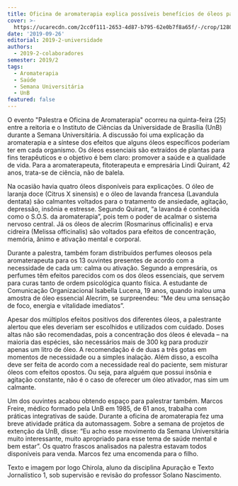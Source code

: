```yaml
---
title: Oficina de aromaterapia explica possíveis benefícios de óleos para a saúde
cover: >-
  https://ucarecdn.com/2cc0f111-2653-4d87-b795-62e0b7f8a65f/-/crop/1280x828/0,132/-/preview/-/enhance/24/-/sharp/4/
date: '2019-09-26'
editorial: 2019-2-universidade
authors:
  - 2019-2-colaboradores
semester: 2019/2
tags:
  - Aromaterapia
  - Saúde
  - Semana Universitária
  - UnB
featured: false
---
```

O evento "Palestra e Oficina de Aromaterapia" ocorreu na quinta-feira (25) entre a reitoria e o Instituto de Ciências da Universidade de Brasília (UnB) durante a Semana Universitária. A discussão foi uma explicação da aromaterapia e a síntese dos efeitos que alguns óleos específicos poderiam ter em cada organismo. Os óleos essenciais são extraídos de plantas para fins terapêuticos e o objetivo é bem claro: promover a saúde e a qualidade de vida. Para a aromaterapeuta, fitoterapeuta e empresária Lindi Quirant, 42 anos, trata-se de ciência, não de balela.

Na ocasião havia quatro óleos disponíveis para explicações. O óleo de laranja doce (Citrus X sinensis) e o óleo de lavanda francesa (Lavandula dentata) são calmantes voltados para o tratamento de ansiedade, agitação, depressão, insônia e estresse. Segundo Quirant, “a lavanda é conhecida como o S.O.S. da aromaterapia”, pois tem o poder de acalmar o sistema nervoso central. Já os óleos de alecrim (Rosmarinus officinalis) e erva cidreira (Melissa officinalis) são voltados para efeitos de concentração, memória, ânimo e ativação mental e corporal.

Durante a palestra, também foram distribuídos perfumes oleosos pela aromaterapeuta para os 13 ouvintes presentes de acordo com a necessidade de cada um: calma ou ativação. Segundo a empresária, os perfumes têm efeitos parecidos com os dos óleos essenciais, que servem para curas tanto de ordem psicológica quanto física. A estudante de Comunicação Organizacional Isabella Lucena, 19 anos, quando inalou uma amostra de óleo essencial Alecrim, se surpreendeu: “Me deu uma sensação de foco, energia e vitalidade imediatos”.

Apesar dos múltiplos efeitos positivos dos diferentes óleos, a palestrante alertou que eles deveriam ser escolhidos e utilizados com cuidado. Doses altas não são recomendadas, pois a concentração dos óleos é elevada – na maioria das espécies, são necessários mais de 300 kg para produzir apenas um litro de óleo. A recomendação é de duas a três gotas em momentos de necessidade ou a simples inalação. Além disso, a escolha deve ser feita de acordo com a necessidade real do paciente, sem misturar óleos com efeitos opostos. Ou seja, para alguém que possui insônia e agitação constante, não é o caso de oferecer um óleo ativador, mas sim um calmante.

Um dos ouvintes acabou obtendo espaço para palestrar também. Marcos Freire, médico formado pela UnB em 1985, de 61 anos, trabalha com práticas integrativas de saúde. Durante a oficina de aromaterapia fez uma breve atividade prática da automassagem. Sobre a semana de projetos de extenção da UnB, disse: “Eu acho esse movimento da Semana Universitária muito interessante, muito apropriado para esse tema de saúde mental e bem estar”. Os quatro frascos analisados na palestra estavam todos disponíveis para venda. Marcos fez uma encomenda para o filho.

Texto e imagem por Iogo Chirola, aluno da disciplina Apuração e Texto Jornalístico 1, sob supervisão e revisão do professor Solano Nascimento.
